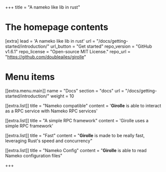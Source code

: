 +++
title = "A nameko like lib in rust"


# The homepage contents
[extra]
lead = 'A nameko like lib in rust'
url = "/docs/getting-started/introduction/"
url_button = "Get started"
repo_version = "GitHub v1.6.1"
repo_license = "Open-source MIT License."
repo_url = "https://github.com/doubleailes/girolle"

# Menu items
[[extra.menu.main]]
name = "Docs"
section = "docs"
url = "/docs/getting-started/introduction/"
weight = 10

[[extra.list]]
title = "Nameko compatible"
content = '<b>Girolle</b> is able to interact as a RPC service with Nameko RPC services'

[[extra.list]]
title = "A simple RPC framework"
content = 'Girolle uses a simple RPC framework'

[[extra.list]]
title = "Fast"
content = "<b>Girolle</b> is made to be really fast, leveraging Rust's speed and concurrency"

[[extra.list]]
title = "Nameko Config"
content = "<b>Girolle</b> is able to read Nameko configuration files"
 

+++
